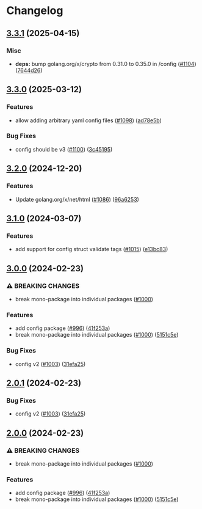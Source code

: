 # Changelog

## [3.3.1](https://github.com/chanzuckerberg/go-misc/compare/config-v3.3.0...config-v3.3.1) (2025-04-15)


### Misc

* **deps:** bump golang.org/x/crypto from 0.31.0 to 0.35.0 in /config ([#1104](https://github.com/chanzuckerberg/go-misc/issues/1104)) ([7644d26](https://github.com/chanzuckerberg/go-misc/commit/7644d267fe4c2027aefb669f6a00ae1e83415802))

## [3.3.0](https://github.com/chanzuckerberg/go-misc/compare/config-v3.2.0...config-v3.3.0) (2025-03-12)


### Features

* allow adding arbitrary yaml config files ([#1098](https://github.com/chanzuckerberg/go-misc/issues/1098)) ([ad78e5b](https://github.com/chanzuckerberg/go-misc/commit/ad78e5b859c94517e0b72b342b64448070816f65))


### Bug Fixes

* config should be v3 ([#1100](https://github.com/chanzuckerberg/go-misc/issues/1100)) ([3c45195](https://github.com/chanzuckerberg/go-misc/commit/3c45195af918e31bc39d58f165d0a9a6777a62d2))

## [3.2.0](https://github.com/chanzuckerberg/go-misc/compare/config-v3.1.0...config-v3.2.0) (2024-12-20)


### Features

* Update golang.org/x/net/html ([#1086](https://github.com/chanzuckerberg/go-misc/issues/1086)) ([96a6253](https://github.com/chanzuckerberg/go-misc/commit/96a62530abd701abcfa79ea0740ef6ef1980fa08))

## [3.1.0](https://github.com/chanzuckerberg/go-misc/compare/config-v3.0.0...config-v3.1.0) (2024-03-07)


### Features

* add support for config struct validate tags ([#1015](https://github.com/chanzuckerberg/go-misc/issues/1015)) ([e13bc83](https://github.com/chanzuckerberg/go-misc/commit/e13bc836bf68839700f75736a0c2f9fd6c0b3462))

## [3.0.0](https://github.com/chanzuckerberg/go-misc/compare/config-v2.0.1...config-v3.0.0) (2024-02-23)


### ⚠ BREAKING CHANGES

* break mono-package into individual packages ([#1000](https://github.com/chanzuckerberg/go-misc/issues/1000))

### Features

* add config package ([#996](https://github.com/chanzuckerberg/go-misc/issues/996)) ([41f253a](https://github.com/chanzuckerberg/go-misc/commit/41f253a925cadd0d63025ec5b83eeb39791faefa))
* break mono-package into individual packages ([#1000](https://github.com/chanzuckerberg/go-misc/issues/1000)) ([5151c5e](https://github.com/chanzuckerberg/go-misc/commit/5151c5e6a03d706156ac0a5b437875ab1600af6c))


### Bug Fixes

* config v2 ([#1003](https://github.com/chanzuckerberg/go-misc/issues/1003)) ([31efa25](https://github.com/chanzuckerberg/go-misc/commit/31efa2598cea38456b86b47652bf47d3cac9464f))

## [2.0.1](https://github.com/chanzuckerberg/go-misc/compare/config-v2.0.0...config-v2.0.1) (2024-02-23)


### Bug Fixes

* config v2 ([#1003](https://github.com/chanzuckerberg/go-misc/issues/1003)) ([31efa25](https://github.com/chanzuckerberg/go-misc/commit/31efa2598cea38456b86b47652bf47d3cac9464f))

## [2.0.0](https://github.com/chanzuckerberg/go-misc/compare/config-v1.12.0...config-v2.0.0) (2024-02-23)


### ⚠ BREAKING CHANGES

* break mono-package into individual packages ([#1000](https://github.com/chanzuckerberg/go-misc/issues/1000))

### Features

* add config package ([#996](https://github.com/chanzuckerberg/go-misc/issues/996)) ([41f253a](https://github.com/chanzuckerberg/go-misc/commit/41f253a925cadd0d63025ec5b83eeb39791faefa))
* break mono-package into individual packages ([#1000](https://github.com/chanzuckerberg/go-misc/issues/1000)) ([5151c5e](https://github.com/chanzuckerberg/go-misc/commit/5151c5e6a03d706156ac0a5b437875ab1600af6c))
